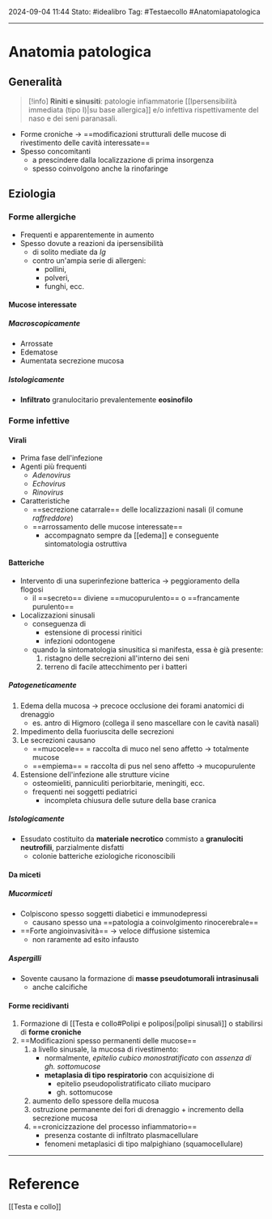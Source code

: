 2024-09-04 11:44
Stato: #idealibro 
Tag: #Testaecollo #Anatomiapatologica 

---
# Anatomia patologica
## Generalità
>[!info]
>**Riniti e sinusiti**: patologie infiammatorie [[Ipersensibilità immediata (tipo I)|su base allergica]] e/o infettiva rispettivamente del naso e dei seni paranasali.
- Forme croniche → ==modificazioni strutturali delle mucose di rivestimento delle cavità interessate==
- Spesso concomitanti
	- a prescindere dalla localizzazione di prima insorgenza
	- spesso coinvolgono anche la rinofaringe
## Eziologia
### Forme allergiche
- Frequenti e apparentemente in aumento
- Spesso dovute a reazioni da ipersensibilità
	- di solito mediate da *Ig*
	- contro un'ampia serie di allergeni:
		- pollini,
		- polveri,
		- funghi, ecc.
#### Mucose interessate
##### Macroscopicamente
- Arrossate
- Edematose
- Aumentata secrezione mucosa
##### Istologicamente
- **Infiltrato** granulocitario prevalentemente **eosinofilo**
### Forme infettive
#### Virali
- Prima fase dell'infezione
- Agenti più frequenti
	- *Adenovirus*
	- *Echovirus*
	- *Rinovirus*
- Caratteristiche
	- ==secrezione catarrale== delle localizzazioni nasali (il comune *raffreddore*)
	- ==arrossamento delle mucose interessate==
		- accompagnato sempre da [[edema]] e conseguente sintomatologia ostruttiva
#### Batteriche
- Intervento di una superinfezione batterica → peggioramento della flogosi
	- il ==secreto== diviene ==mucopurulento== o ==francamente purulento==
- Localizzazioni sinusali
	- conseguenza di
		- estensione di processi rinitici
		- infezioni odontogene
	- quando la sintomatologia sinusitica si manifesta, essa è già presente:
		1. ristagno delle secrezioni all'interno dei seni
		2. terreno di facile attecchimento per i batteri
##### Patogeneticamente
1. Edema della mucosa → precoce occlusione dei forami anatomici di drenaggio
	- es. antro di Higmoro (collega il seno mascellare con le cavità nasali)
2. Impedimento della fuoriuscita delle secrezioni
3. Le secrezioni causano
	- ==mucocele== = raccolta di muco nel seno affetto → totalmente mucose
	- ==empiema== = raccolta di pus nel seno affetto → mucopurulente
4. Estensione dell'infezione alle strutture vicine
	- osteomieliti, panniculiti periorbitarie, meningiti, ecc.
	- frequenti nei soggetti pediatrici
		- incompleta chiusura delle suture della base cranica
##### Istologicamente
- Essudato costituito da **materiale necrotico** commisto a **granulociti neutrofili**, parzialmente disfatti
	- colonie batteriche eziologiche riconoscibili
#### Da miceti
##### Mucormiceti
- Colpiscono spesso soggetti diabetici e immunodepressi
	- causano spesso una ==patologia a coinvolgimento rinocerebrale==
- ==Forte angioinvasività== → veloce diffusione sistemica
	- non raramente ad esito infausto
##### Aspergilli
- Sovente causano la formazione di **masse pseudotumorali intrasinusali**
	- anche calcifiche
#### Forme recidivanti
1. Formazione di [[Testa e collo#Polipi e poliposi|polipi sinusali]] o stabilirsi di **forme croniche**
2. ==Modificazioni spesso permanenti delle mucose==
	1. a livello sinusale, la mucosa di rivestimento:
		- normalmente, *epitelio cubico monostratificato* con *assenza di gh. sottomucose*
		- **metaplasia di tipo respiratorio** con acquisizione di
			- epitelio pseudopolistratificato ciliato muciparo
			- gh. sottomucose
	2. aumento dello spessore della mucosa
	3. ostruzione permanente dei fori di drenaggio + incremento della secrezione mucosa
	4. ==cronicizzazione del processo infiammatorio==
		- presenza costante di infiltrato plasmacellulare
		- fenomeni metaplasici di tipo malpighiano (squamocellulare)






---
# Reference
[[Testa e collo]]